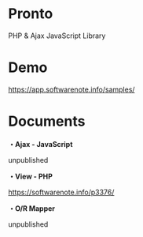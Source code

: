 # Pronto
PHP & Ajax JavaScript Library



# Demo

https://app.softwarenote.info/samples/



# Documents

**・Ajax - JavaScript**

unpublished



**・View - PHP**

https://softwarenote.info/p3376/



**・O/R Mapper**

unpublished
